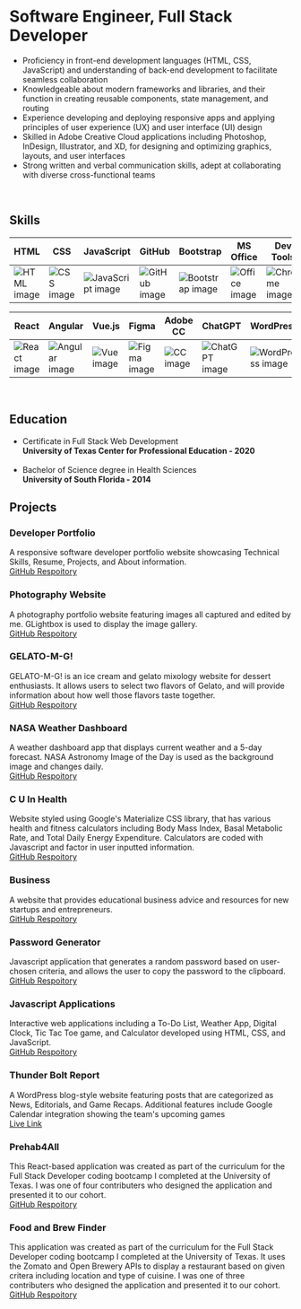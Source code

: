 # Software Engineer, Full Stack Developer

<ul>
  <li> Proficiency in front-end development languages (HTML, CSS, JavaScript) and understanding of back-end development to facilitate seamless collaboration</li>
  <li> Knowledgeable about modern frameworks and libraries, and their function in creating reusable components, state management, and routing </li>
  <li> Experience developing and deploying responsive apps and applying principles of user experience (UX) and user interface (UI) design </li>
  <li> Skilled in Adobe Creative Cloud applications including Photoshop, InDesign, Illustrator, and XD, for designing and optimizing graphics, layouts, and user interfaces</li>
  <li> Strong written and verbal communication skills, adept at collaborating with diverse cross-functional teams </li>
</ul> 
<br>

## Skills
| HTML | CSS | JavaScript | GitHub | Bootstrap | MS Office | Dev Tools |
| --- | --- | --- | --- | --- | --- | --- |
| ![HTML image](https://img.icons8.com/nolan/64/html-filetype.png) | ![CSS image](https://img.icons8.com/nolan/64/css-filetype.png) | ![JavaScript image](https://img.icons8.com/?size=64&id=laVIsJnTtYoj&format=png) | ![GitHub image](https://img.icons8.com/?size=64&id=52539&format=png)| ![Bootstrap image](https://img.icons8.com/?size=64&id=ZMc42tPbG32H&format=png)  | ![Office image](https://img.icons8.com/?size=64&id=wUAGUBXx2syB&format=png) | ![Chrome image](https://img.icons8.com/?size=64&id=43601&format=png) |

| React | Angular | Vue.js | Figma | Adobe CC | ChatGPT | WordPress |
| --- | --- | --- | --- | --- | --- | --- |
| ![React image](https://cdn-icons-png.flaticon.com/64/3459/3459528.png) | ![Angular image](https://img.icons8.com/color/64/angularjs.png) | ![Vue image](https://img.icons8.com/color//vue-js.png) | ![Figma image](https://img.icons8.com/?size=64&id=zfHRZ6i1Wg0U&format=png) | ![CC image](https://cdn.icon-icons.com/icons2/3053/PNG/64/adobe_cc_macos_bigsur_icon_190457.png) | ![ChatGPT image](https://img.icons8.com/?size=64&id=TUk7vxvtu6hX&format=png) | ![WordPress image](https://img.icons8.com/?size=64&id=13664&format=png) |
<br>

## Education
* Certificate in Full Stack Web Development <br>
**University of Texas Center for Professional Education - 2020**
  <br><br>
* Bachelor of Science degree in Health Sciences <br>
**University of South Florida - 2014**

## Projects

### Developer Portfolio
A responsive software developer portfolio website showcasing Technical Skills, Resume, Projects, and About information. <br>
[GitHub Respoitory](https://github.com/stevenrsewell/DeveloperPortfolio)

### Photography Website
A photography portfolio website featuring images all captured and edited by me. GLightbox is used to display the image gallery. <br>
[GitHub Respoitory](https://github.com/stevenrsewell/Photography)

### GELATO-M-G!
GELATO-M-G! is an ice cream and gelato mixology website for dessert enthusiasts. It allows users to select two flavors of Gelato, and will provide information about how well those flavors taste together. <br>
[GitHub Respoitory](https://github.com/stevenrsewell/GELATO-M-G)

### NASA Weather Dashboard
A weather dashboard app that displays current weather and a 5-day forecast. NASA Astronomy Image of the Day is used as the background image and changes daily. <br>
[GitHub Respoitory](https://github.com/stevenrsewell/Weather-App)

### C U In Health
Website styled using Google's Materialize CSS library, that has various health and fitness calculators including Body Mass Index, Basal Metabolic Rate, and Total Daily Energy Expenditure. Calculators are coded with Javascript and factor in user inputted information. <br>
[GitHub Respoitory](https://github.com/stevenrsewell/C-U-In-Health)

### Business
A website that provides educational business advice and resources for new startups and entrepreneurs.  <br>
[GitHub Respoitory](https://github.com/stevenrsewell/Business)

### Password Generator
Javascript application that generates a random password based on user-chosen criteria, and allows the user to copy the password to the clipboard. <br>
[GitHub Respoitory](https://github.com/stevenrsewell/Password-Generator)

### Javascript Applications
Interactive web applications including a To-Do List, Weather App, Digital Clock, Tic Tac Toe game, and Calculator developed using HTML, CSS, and JavaScript. <br>
[GitHub Respoitory](https://www.github.com/stevenrsewell/Javascript-Applications)

### Thunder Bolt Report
A WordPress blog-style website featuring posts that are categorized as News, Editorials, and Game Recaps. Additional features include Google Calendar integration showing the team's upcoming games <br>
[Live Link](https://lightningstrikesgames.sport.blog/)

### Prehab4All
This React-based application was created as part of the curriculum for the Full Stack Developer coding bootcamp I completed at the University of Texas. I was one of four contributers who designed the application and presented it to our cohort. <br>
[GitHub Respoitory](https://github.com/stevenrsewell/Prehab4All)

### Food and Brew Finder
This application was created as part of the curriculum for the Full Stack Developer coding bootcamp I completed at the University of Texas. It uses the Zomato and Open Brewery APIs to display a restaurant based on given critera including location and type of cuisine. I was one of three contributers who designed the application and presented it to our cohort. <br>
[GitHub Respoitory](https://github.com/danfenichel/Project1)
